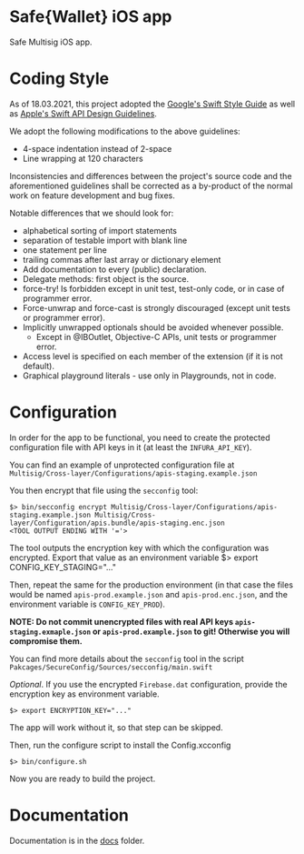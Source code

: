 # Safe{Wallet} iOS app
Safe Multisig iOS app.

# Coding Style
As of 18.03.2021, this project adopted the [Google's Swift Style Guide](https://google.github.io/swift/) as well as [Apple's Swift API Design Guidelines](https://swift.org/documentation/api-design-guidelines/). 

We adopt the following modifications to the above guidelines:
- 4-space indentation instead of 2-space
- Line wrapping at 120 characters

Inconsistencies and differences between the project's source code and the aforementioned guidelines shall be corrected as a by-product of the normal work on feature development and bug fixes.

Notable differences that we should look for:
- alphabetical sorting of import statements
- separation of testable import with blank line
- one statement per line
- trailing commas after last array or dictionary element
- Add documentation to every (public) declaration.
- Delegate methods: first object is the source.
- force-try! Is forbidden except in unit test, test-only code, or in case of programmer error.
- Force-unwrap and force-cast is strongly discouraged (except unit tests or programmer error).
- Implicitly unwrapped optionals should be avoided whenever possible.
  - Except in @IBOutlet, Objective-C APIs, unit tests or programmer error.
- Access level is specified on each member of the extension (if it is not default).
- Graphical playground literals - use only in Playgrounds, not in code. 

# Configuration

In order for the app to be functional, you need to create the protected configuration file
with API keys in it (at least the `INFURA_API_KEY`).

You can find an example of unprotected configuration file at `Multisig/Cross-layer/Configurations/apis-staging.example.json`

You then encrypt that file using the `secconfig` tool:

    $> bin/secconfig encrypt Multisig/Cross-layer/Configurations/apis-staging.example.json Multisig/Cross-layer/Configuration/apis.bundle/apis-staging.enc.json
    <TOOL OUTPUT ENDING WITH '='>

The tool outputs the encryption key with which the configuration was encrypted. Export that value as an environment variable
    $> export CONFIG_KEY_STAGING="..."

Then, repeat the same for the production environment (in that case the files would be named `apis-prod.example.json` and `apis-prod.enc.json`, and the environment variable is `CONFIG_KEY_PROD`).

**NOTE: Do not commit unencrypted files with real API keys `apis-staging.exmaple.json` or `apis-prod.example.json` to git! Otherwise you will compromise them.**

You can find more details about the `secconfig` tool in the script `Pakcages/SecureConfig/Sources/secconfig/main.swift`

*Optional*. If you use the encrypted `Firebase.dat` configuration, provide the encryption key as 
environment variable.

    $> export ENCRYPTION_KEY="..."

The app will work without it, so that step can be skipped.

Then, run the configure script to install the Config.xcconfig

    $> bin/configure.sh

Now you are ready to build the project.

# Documentation

Documentation is in the [docs](docs/doc.md) folder.
